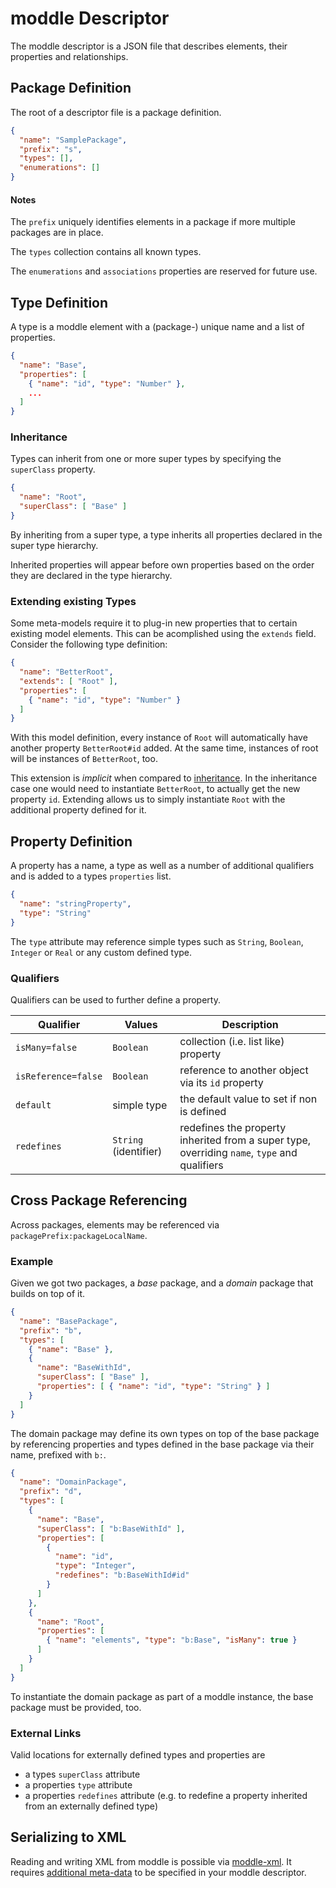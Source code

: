 # moddle Descriptor

The moddle descriptor is a JSON file that describes elements, their properties and relationships.


## Package Definition

The root of a descriptor file is a package definition.

```json
{
  "name": "SamplePackage",
  "prefix": "s",
  "types": [],
  "enumerations": []
}
```


#### Notes

The `prefix` uniquely identifies elements in a package if more multiple packages are in place.

The `types` collection contains all known types.

The `enumerations` and `associations` properties are reserved for future use.


## Type Definition

A type is a moddle element with a (package-) unique name and a list of properties.

```json
{
  "name": "Base",
  "properties": [
    { "name": "id", "type": "Number" },
    ...
  ]
}
```


### Inheritance

Types can inherit from one or more super types by specifying the `superClass` property.

```json
{
  "name": "Root",
  "superClass": [ "Base" ]
}
```

By inheriting from a super type, a type inherits all properties declared in the super type hierarchy.

Inherited properties will appear before own properties based on the order they are declared in the type hierarchy.


### Extending existing Types

Some meta-models require it to plug-in new properties that to certain existing model elements. This can be acomplished using the `extends` field. Consider the following type definition:

```json
{
  "name": "BetterRoot",
  "extends": [ "Root" ], 
  "properties": [
    { "name": "id", "type": "Number" }
  ]
}
```

With this model definition, every instance of `Root` will automatically have another property `BetterRoot#id` added. At the same time, instances of root will be instances of `BetterRoot`, too.

This extension is _implicit_ when compared to [inheritance](#inheritance). In the inheritance case one would need to instantiate `BetterRoot`, to actually get the new property `id`. Extending allows us to simply instantiate `Root` with the additional property defined for it.


## Property Definition

A property has a name, a type as well as a number of additional qualifiers and is added to a types `properties` list. 

```json
{
  "name": "stringProperty",
  "type": "String"
}
```

The `type` attribute may reference simple types such as `String`, `Boolean`, `Integer` or `Real` or any custom defined type.


### Qualifiers

Qualifiers can be used to further define a property.

| Qualifier | Values | Description |
| ------------- | ------------- | ----- |
| `isMany=false`        | `Boolean` | collection (i.e. list like) property |
| `isReference=false` | `Boolean` | reference to another object via its `id` property |
| `default` | simple type | the default value to set if non is defined |
| `redefines` | `String` (identifier) | redefines the property inherited from a super type, overriding `name`, `type` and qualifiers |


## Cross Package Referencing

Across packages, elements may be referenced via `packagePrefix:packageLocalName`.


### Example

Given we got two packages, a _base_ package, and a _domain_ package that builds on top of it.

```json
{
  "name": "BasePackage",
  "prefix": "b",
  "types": [
    { "name": "Base" },
    {
      "name": "BaseWithId", 
      "superClass": [ "Base" ],
      "properties": [ { "name": "id", "type": "String" } ]
    }
  ]
}
```

The domain package may define its own types on top of the base package by referencing properties and types defined in the base package via their name, prefixed with `b:`.

```json
{
  "name": "DomainPackage",
  "prefix": "d",
  "types": [
    {
      "name": "Base",
      "superClass": [ "b:BaseWithId" ],
      "properties": [
        {
          "name": "id",
          "type": "Integer",
          "redefines": "b:BaseWithId#id"
        }
      ]
    },
    {
      "name": "Root", 
      "properties": [
        { "name": "elements", "type": "b:Base", "isMany": true }
      ]
    }
  ]
}
```

To instantiate the domain package as part of a moddle instance, the base package must be provided, too.


### External Links

Valid locations for externally defined types and properties are

* a types `superClass` attribute
* a properties `type` attribute
* a properties `redefines` attribute (e.g. to redefine a property inherited from an externally defined type)


## Serializing to XML

Reading and writing XML from moddle is possible via [moddle-xml](https://github.com/bpmn-io/moddle-xml). It requires [additional meta-data](https://github.com/bpmn-io/moddle-xml/blob/master/docs/descriptor-xml.md) to be specified in your moddle descriptor.
